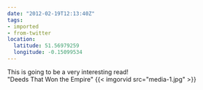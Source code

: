 ```yaml
---
date: "2012-02-19T12:13:40Z"
tags:
- imported
- from-twitter
location:
  latitude: 51.56979259
  longitude: -0.15099534
---
```

This is going to be a very interesting read!\
"Deeds That Won the Empire" {{< imgorvid src="media-1.jpg" >}}
